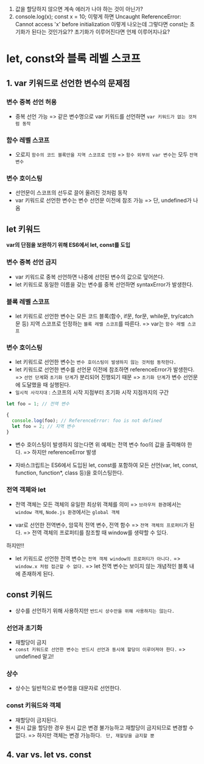 1. 값을 할당하지 않으면 계속 에러가 나야 하는 것이 아닌가?
2. console.log(x);
const x = 10; 이렇게 하면 
Uncaught ReferenceError: Cannot access 'x' before initialization
이렇게 나오는데 그렇다면 const는 초기화가 된다는 것인가요?? 초기화가 이루어진다면 언제 이루어지나요?

# let, const와 블록 레벨 스코프
## 1. var 키워드로 선언한 변수의 문제점

### 변수 중복 선언 허용
- 중복 선언 가능
  => 같은 변수명으로 var 키워드를 선언하면 `var 키워드가 없는 것처럼 동작`

### 함수 레벨 스코프
- 오로지 `함수의 코드 블록만을 지역 스코프로 인정`
  => `함수 외부의 var 변수`는 모두 `전역 변수`

### 변수 호이스팅
- 선언문이 스코프의 선두로 끌어 올려진 것처럼 동작
- var 키워드로 선언한 변수는 변수 선언문 이전에 참조 가능
  => 단, undefined가 나옴

## let 키워드
**var의 단점을 보완하기 위해 ES6에서 let, const를 도입**

### 변수 중복 선언 금지
- var 키워드로 중복 선언하면 나중에 선언된 변수의 값으로 덮어쓴다.
- let 키워드로 동일한 이름을 갖는 변수를 중복 선언하면 syntaxError가 발생한다.

### 블록 레벨 스코프
- let 키워드로 선언한 변수는 모든 코드 블록(함수, if문, for문, while문, try/catch문 등) 지역 스코프로 인정하는 `블록 레벨 스코프`를 따른다.
=> var는 `함수 레벨 스코프`

### 변수 호이스팅
- let 키워드로 선언한 변수는 `변수 호이스팅이 발생하지 않는 것처럼 동작한다.`
- let 키워드로 선언한 변수를 선언문 이전에 참조하면 referenceError가 발생한다.
=> `선언 단계`와 `초기화 단계`가 분리되어 진행되기 때문
=> `초기화 단계`가 변수 선언문에 도달했을 때 실행된다.
- `일시적 사각지대` : 스코프의 시작 지점부터 초기화 시작 지점까지의 구간

```javascript
let foo = 1; // 전역 변수

{
  console.log(foo); // ReferenceError: foo is not defined
  let foo = 2; // 지역 변수
}
```
- 변수 호이스팅이 발생하지 않는다면 위 예제는 전역 변수 foo의 값을 출력해야 한다.
=> 하지만 referenceError 발생

- 자바스크립트는 ES6에서 도입된 let, const를 포함하여 모든 선언(var, let, const, function, function*, class 등)을 호이스팅한다.

### 전역 객체와 let
- 전역 객체는 모든 객체의 유일한 최상위 객체를 의미
=> `브라우저 환경`에서는 `window 객체`, `Node.js 환경`에서는 `global 객체`

- var로 선언한 전역변수, 암묵적 전역 변수, 전역 함수
=> `전역 객체의 프로퍼티`가 된다.
=> 전역 객체의 프로퍼티를 참조할 때 window를 생략할 수 있다.

하지만!!

- let 키워드로 선언한 전역 변수는 `전역 객체 window의 프로퍼티가 아니다.`
=> `window.x 처럼 접근할 수 없다.`
=> let 전역 변수는 보이지 않는 개념적인 블록 내에 존재하게 된다.

## const 키워드
- 상수를 선언하기 위해 사용하지만 `반드시 상수만을 위해 사용하지는 않는다.`

### 선언과 초기화
- 재할당이 금지
- `const 키워드로 선언한 변수는 반드시 선언과 동시에 할당이 이루어져야 한다.`
=> undefined 말고!

### 상수
- 상수는 일반적으로 변수명을 대문자로 선언한다.

### const 키워드와 객체
- 재할당이 금지된다.
- 원시 값을 할당한 경우 원시 값은 변경 불가능하고 재할당이 금지되므로 변경할 수 없다.
=> 하지만 객체는 변경 가능하다. ` 단, 재할당을 금지할 뿐`

## 4. var vs. let vs. const

